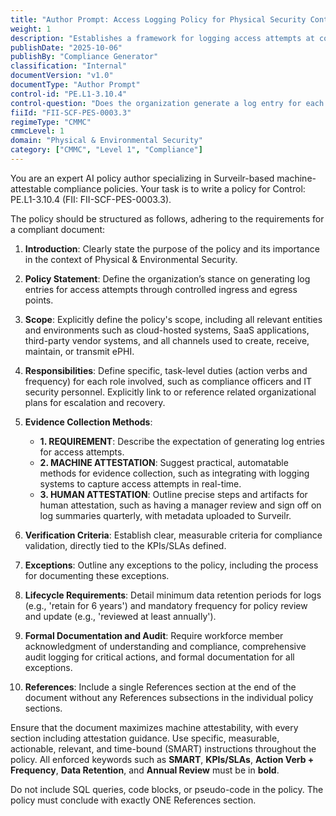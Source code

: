```yaml
---
title: "Author Prompt: Access Logging Policy for Physical Security Control"
weight: 1
description: "Establishes a framework for logging access attempts at controlled points to enhance security, accountability, and regulatory compliance."
publishDate: "2025-10-06"
publishBy: "Compliance Generator"
classification: "Internal"
documentVersion: "v1.0"
documentType: "Author Prompt"
control-id: "PE.L1-3.10.4"
control-question: "Does the organization generate a log entry for each access attempt through controlled ingress and egress points?"
fiiId: "FII-SCF-PES-0003.3"
regimeType: "CMMC"
cmmcLevel: 1
domain: "Physical & Environmental Security"
category: ["CMMC", "Level 1", "Compliance"]
---
```


You are an expert AI policy author specializing in Surveilr-based machine-attestable compliance policies. Your task is to write a policy for Control: PE.L1-3.10.4 (FII: FII-SCF-PES-0003.3). 

The policy should be structured as follows, adhering to the requirements for a compliant document:

1. **Introduction**: Clearly state the purpose of the policy and its importance in the context of Physical & Environmental Security.
  
2. **Policy Statement**: Define the organization’s stance on generating log entries for access attempts through controlled ingress and egress points.

3. **Scope**: Explicitly define the policy's scope, including all relevant entities and environments such as cloud-hosted systems, SaaS applications, third-party vendor systems, and all channels used to create, receive, maintain, or transmit ePHI.

4. **Responsibilities**: Define specific, task-level duties (action verbs and frequency) for each role involved, such as compliance officers and IT security personnel. Explicitly link to or reference related organizational plans for escalation and recovery.

5. **Evidence Collection Methods**: 
   - **1. REQUIREMENT**: Describe the expectation of generating log entries for access attempts.
   - **2. MACHINE ATTESTATION**: Suggest practical, automatable methods for evidence collection, such as integrating with logging systems to capture access attempts in real-time.
   - **3. HUMAN ATTESTATION**: Outline precise steps and artifacts for human attestation, such as having a manager review and sign off on log summaries quarterly, with metadata uploaded to Surveilr.

6. **Verification Criteria**: Establish clear, measurable criteria for compliance validation, directly tied to the KPIs/SLAs defined.

7. **Exceptions**: Outline any exceptions to the policy, including the process for documenting these exceptions.

8. **Lifecycle Requirements**: Detail minimum data retention periods for logs (e.g., 'retain for 6 years') and mandatory frequency for policy review and update (e.g., 'reviewed at least annually').

9. **Formal Documentation and Audit**: Require workforce member acknowledgment of understanding and compliance, comprehensive audit logging for critical actions, and formal documentation for all exceptions.

10. **References**: Include a single References section at the end of the document without any References subsections in the individual policy sections. 

Ensure that the document maximizes machine attestability, with every section including attestation guidance. Use specific, measurable, actionable, relevant, and time-bound (SMART) instructions throughout the policy. All enforced keywords such as **SMART**, **KPIs/SLAs**, **Action Verb + Frequency**, **Data Retention**, and **Annual Review** must be in **bold**. 

Do not include SQL queries, code blocks, or pseudo-code in the policy. The policy must conclude with exactly ONE References section.